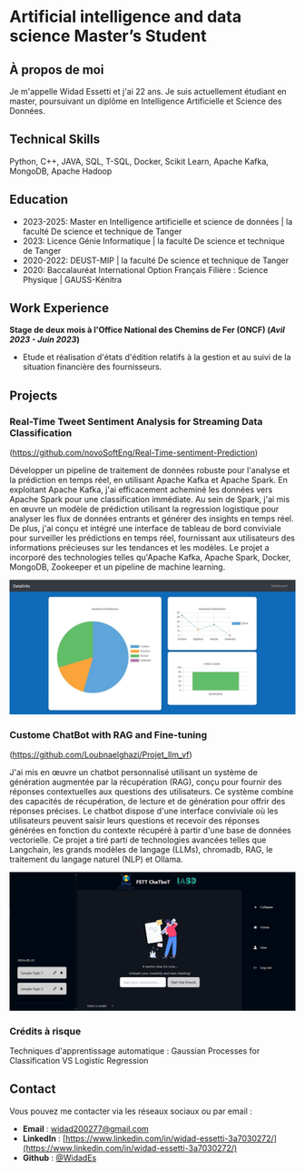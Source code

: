 # Artificial intelligence and data science Master’s Student

## À propos de moi
Je m'appelle Widad Essetti et j'ai 22 ans. Je suis actuellement étudiant en master, poursuivant un diplôme en Intelligence Artificielle et Science des Données.

## Technical Skills
Python, C++, JAVA, SQL, T-SQL, Docker, Scikit Learn, Apache Kafka, MongoDB, Apache Hadoop

## Education
- 2023-2025: Master en Intelligence artificielle et science de données | la faculté De science et technique de Tanger
- 2023: Licence Génie Informatique | la faculté De science et technique de Tanger
- 2020-2022: DEUST-MIP | la faculté De science et technique de Tanger			        		
- 2020: Baccalauréat International Option Français Filière : Science Physique | GAUSS-Kénitra

## Work Experience
**Stage de deux mois à l'Office National des Chemins de Fer (ONCF) (_Avil 2023 - Juin 2023_)**
- Etude et réalisation d'états d'édition relatifs à la gestion et au suivi de la situation financière des fournisseurs.

## Projects
### Real-Time Tweet Sentiment Analysis for Streaming Data Classification
(https://github.com/novoSoftEng/Real-Time-sentiment-Prediction)

Développer un pipeline de traitement de données robuste pour l'analyse et la prédiction en temps réel, en utilisant Apache Kafka et Apache Spark. En exploitant Apache Kafka, j'ai efficacement acheminé les données vers Apache Spark pour une classification immédiate. Au sein de Spark, j'ai mis en œuvre un modèle de prédiction utilisant la regression logistique  pour analyser les flux de données entrants et générer des insights en temps réel. De plus, j'ai conçu et intégré une interface de tableau de bord conviviale pour surveiller les prédictions en temps réel, fournissant aux utilisateurs des informations précieuses sur les tendances et les modèles. Le projet a incorporé des technologies telles qu'Apache Kafka, Apache Spark, Docker, MongoDB, Zookeeper et un pipeline de machine learning.

![Real-Time-sentiment-Prediction](/assets/img/1.jpeg)

### Custome ChatBot with RAG and Fine-tuning
(https://github.com/Loubnaelghazi/Projet_llm_vf)

J'ai mis en œuvre un chatbot personnalisé utilisant un système de génération augmentée par la récupération (RAG), conçu pour fournir des réponses contextuelles aux questions des utilisateurs. Ce système combine des capacités de récupération, de lecture et de génération pour offrir des réponses précises. Le chatbot dispose d'une interface conviviale où les utilisateurs peuvent saisir leurs questions et recevoir des réponses générées en fonction du contexte récupéré à partir d'une base de données vectorielle. Ce projet a tiré parti de technologies avancées telles que Langchain, les grands modèles de langage (LLMs), chromadb, RAG, le traitement du langage naturel (NLP) et Ollama.

![llm](/assets/img/llm.jpg)

### Crédits à risque 

Techniques d'apprentissage automatique : Gaussian Processes for Classification VS Logistic  Regression

## Contact

Vous pouvez me contacter via les réseaux sociaux ou par email :

- **Email** : [widad200277@gmail.com](mailto:widad200277@gmail.com)
- **LinkedIn** : [https://www.linkedin.com/in/widad-essetti-3a7030272/](https://www.linkedin.com/in/widad-essetti-3a7030272/)
- **Github** : [@WidadEs](https://github.com/WidadEs)


